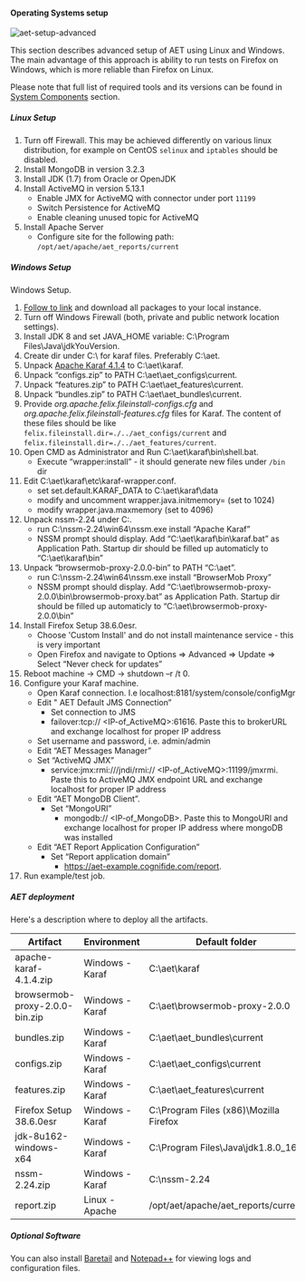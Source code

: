 #### Operating Systems setup
![aet-setup-advanced](assets/diagrams/aet-setup-advanced.png)

This section describes advanced setup of AET using Linux and Windows. The main advantage of this approach is ability to run tests on Firefox on Windows, which is more reliable than Firefox on Linux.

Please note that full list of required tools and its versions can be found in [System Components](SystemComponents) section.

##### Linux Setup
1. Turn off Firewall. This may be achieved differently on various linux distribution, for example on CentOS `selinux` and `iptables` should be disabled.
2. Install MongoDB in version 3.2.3
3. Install JDK (1.7) from Oracle or OpenJDK
4. Install ActiveMQ in version 5.13.1
    * Enable JMX for ActiveMQ with connector under port `11199`
    * Switch Persistence for ActiveMQ
    * Enable cleaning unused topic for ActiveMQ
5. Install Apache Server
    * Configure site for the following path: `/opt/aet/apache/aet_reports/current`
    
##### Windows Setup
Windows Setup.
1. [Follow to link](https://github.com/Cognifide/aet/releases) and download all packages to your local instance.
2. Turn off Windows Firewall (both, private and public network location settings).
3. Install JDK 8 and set JAVA_HOME variable: C:\Program Files\Java\jdkYouVersion.
4. Create dir under C:\ for karaf files. Preferably C:\aet\.
5. Unpack [Apache Karaf 4.1.4](https://archive.apache.org/dist/karaf/4.1.4/apache-karaf-4.1.4.zip) to C:\aet\karaf.
7. Unpack “configs.zip” to PATH C:\aet\aet_configs\current.
8. Unpack “features.zip” to PATH C:\aet\aet_features\current.
9. Unpack “bundles.zip” to PATH C:\aet\aet_bundles\current.
10. Provide *org.apache.felix.fileinstall-configs.cfg* and *org.apache.felix.fileinstall-features.cfg* files for Karaf. The content of these files should be like `felix.fileinstall.dir=./../aet_configs/current` and `felix.fileinstall.dir=./../aet_features/current`.
11. Open CMD as Administrator and Run C:\aet\karaf\bin\shell.bat.
    * Execute “wrapper:install” - it should generate new files under `/bin` dir
12. Edit C:\aet\karaf\etc\karaf-wrapper.conf.
    * set set.default.KARAF_DATA to C:\aet\karaf\data
    * modify and uncomment wrapper.java.initmemory= (set to 1024)
    * modify wrapper.java.maxmemory (set to 4096)
13. Unpack nssm-2.24 under C:\.
    * run C:\nssm-2.24\win64\nssm.exe install “Apache Karaf”
    * NSSM prompt should display. Add “C:\aet\karaf\bin\karaf.bat” as Application Path. Startup dir should be filled up automaticly to “C:\aet\karaf\bin”
14. Unpack “browsermob-proxy-2.0.0-bin” to PATH “C:\aet”.
    * run C:\nssm-2.24\win64\nssm.exe install “BrowserMob Proxy”
    * NSSM prompt should display. Add “C:\aet\browsermob-proxy-2.0.0\bin\browsermob-proxy.bat” as Application Path. Startup dir should be filled up automaticly to “C:\aet\browsermob-proxy-2.0.0\bin”
15. Install Firefox Setup 38.6.0esr.
    * Choose 'Custom Install' and do not install maintenance service - this is very important
    * Open Firefox and navigate to Options => Advanced => Update => Select “Never check for updates”
16. Reboot machine -> CMD -> shutdown –r /t 0.
17. Configure your Karaf machine.
    * Open Karaf connection. I.e  localhost:8181/system/console/configMgr
    * Edit " AET Default JMS Connection” 
         * Set connection to JMS 
         * failover:tcp:// <IP-of_ActiveMQ>:61616. Paste this to brokerURL and exchange localhost for proper IP address
    * Set username and password, i.e. admin/admin
    * Edit “AET Messages Manager”
    * Set “ActiveMQ JMX” 
         * service:jmx:rmi:///jndi/rmi:// <IP-of_ActiveMQ>:11199/jmxrmi. Paste this to ActiveMQ JMX endpoint URL and exchange localhost for proper IP address
    * Edit “AET MongoDB Client”.
         * Set “MongoURI”
              * mongodb:// <IP-of_MongoDB>. Paste this to MongoURI and exchange localhost for proper IP address where mongoDB was installed
    * Edit “AET Report Application Configuration”
         * Set “Report application domain”
              * https://aet-example.cognifide.com/report. 
18. Run example/test job.



##### AET deployment
Here's a description where to deploy all the artifacts.

| Artifact     | Environment     | Default folder                      |
| ------------ | --------------- | ----------------------------------- |
| apache-karaf-4.1.4.zip  | Windows - Karaf | C:\aet\karaf             |
| browsermob-proxy-2.0.0-bin.zip | Windows - Karaf | C:\aet\browsermob-proxy-2.0.0        |
| bundles.zip  | Windows - Karaf | C:\aet\aet_bundles\current                             |
| configs.zip  | Windows - Karaf | C:\aet\aet_configs\current                                |
| features.zip | Windows - Karaf | C:\aet\aet_features\current                             |
| Firefox Setup 38.6.0esr | Windows - Karaf | C:\Program Files (x86)\Mozilla Firefox      |
| jdk-8u162-windows-x64 | Windows - Karaf | C:\Program Files\Java\jdk1.8.0_162              |
| nssm-2.24.zip | Windows - Karaf | C:\nssm-2.24                       |
| report.zip   | Linux - Apache  | /opt/aet/apache/aet_reports/current |

##### Optional Software

You can also install [Baretail](https://www.baremetalsoft.com/baretail/) and [Notepad++](https://notepad-plus-plus.org/download/) for viewing logs and configuration files.
